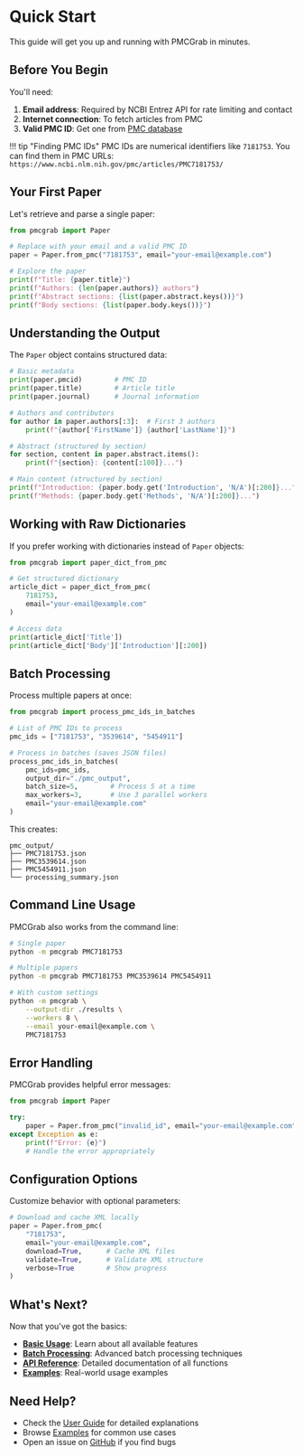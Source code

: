 # Quick Start

This guide will get you up and running with PMCGrab in minutes.

## Before You Begin

You'll need:

1. **Email address**: Required by NCBI Entrez API for rate limiting and contact
2. **Internet connection**: To fetch articles from PMC
3. **Valid PMC ID**: Get one from [PMC database](https://www.ncbi.nlm.nih.gov/pmc/)

!!! tip "Finding PMC IDs"
PMC IDs are numerical identifiers like `7181753`. You can find them in PMC URLs:
`https://www.ncbi.nlm.nih.gov/pmc/articles/PMC7181753/`

## Your First Paper

Let's retrieve and parse a single paper:

```python
from pmcgrab import Paper

# Replace with your email and a valid PMC ID
paper = Paper.from_pmc("7181753", email="your-email@example.com")

# Explore the paper
print(f"Title: {paper.title}")
print(f"Authors: {len(paper.authors)} authors")
print(f"Abstract sections: {list(paper.abstract.keys())}")
print(f"Body sections: {list(paper.body.keys())}")
```

## Understanding the Output

The `Paper` object contains structured data:

```python
# Basic metadata
print(paper.pmcid)        # PMC ID
print(paper.title)        # Article title
print(paper.journal)      # Journal information

# Authors and contributors
for author in paper.authors[:3]:  # First 3 authors
    print(f"{author['FirstName']} {author['LastName']}")

# Abstract (structured by section)
for section, content in paper.abstract.items():
    print(f"{section}: {content[:100]}...")

# Main content (structured by section)
print(f"Introduction: {paper.body.get('Introduction', 'N/A')[:200]}...")
print(f"Methods: {paper.body.get('Methods', 'N/A')[:200]}...")
```

## Working with Raw Dictionaries

If you prefer working with dictionaries instead of `Paper` objects:

```python
from pmcgrab import paper_dict_from_pmc

# Get structured dictionary
article_dict = paper_dict_from_pmc(
    7181753,
    email="your-email@example.com"
)

# Access data
print(article_dict['Title'])
print(article_dict['Body']['Introduction'][:200])
```

## Batch Processing

Process multiple papers at once:

```python
from pmcgrab import process_pmc_ids_in_batches

# List of PMC IDs to process
pmc_ids = ["7181753", "3539614", "5454911"]

# Process in batches (saves JSON files)
process_pmc_ids_in_batches(
    pmc_ids=pmc_ids,
    output_dir="./pmc_output",
    batch_size=5,        # Process 5 at a time
    max_workers=3,       # Use 3 parallel workers
    email="your-email@example.com"
)
```

This creates:

```
pmc_output/
├── PMC7181753.json
├── PMC3539614.json
├── PMC5454911.json
└── processing_summary.json
```

## Command Line Usage

PMCGrab also works from the command line:

```bash
# Single paper
python -m pmcgrab PMC7181753

# Multiple papers
python -m pmcgrab PMC7181753 PMC3539614 PMC5454911

# With custom settings
python -m pmcgrab \
    --output-dir ./results \
    --workers 8 \
    --email your-email@example.com \
    PMC7181753
```

## Error Handling

PMCGrab provides helpful error messages:

```python
from pmcgrab import Paper

try:
    paper = Paper.from_pmc("invalid_id", email="your-email@example.com")
except Exception as e:
    print(f"Error: {e}")
    # Handle the error appropriately
```

## Configuration Options

Customize behavior with optional parameters:

```python
# Download and cache XML locally
paper = Paper.from_pmc(
    "7181753",
    email="your-email@example.com",
    download=True,      # Cache XML files
    validate=True,      # Validate XML structure
    verbose=True        # Show progress
)
```

## What's Next?

Now that you've got the basics:

- **[Basic Usage](../user-guide/basic-usage.md)**: Learn about all available features
- **[Batch Processing](../user-guide/batch-processing.md)**: Advanced batch processing techniques
- **[API Reference](../api/core.md)**: Detailed documentation of all functions
- **[Examples](../examples/python-examples.md)**: Real-world usage examples

## Need Help?

- Check the [User Guide](../user-guide/basic-usage.md) for detailed explanations
- Browse [Examples](../examples/python-examples.md) for common use cases
- Open an issue on [GitHub](https://github.com/rajdeepmondaldotcom/pmcgrab/issues) if you find bugs
